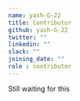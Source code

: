```yaml
---
name: yash-G-22
title: Contributor
github: yash-G-22
twitter: ""
linkedin: ""
slack: ""
joining_date: ""
role : contributor
---
```


Still waiting for this
